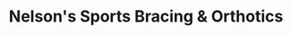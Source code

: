 ---
title: "Nelson's Sports Bracing & Orthotics"
url: /saskatoon/nelsons-sports-bracing-and-orthotics/
shop: shoes
---